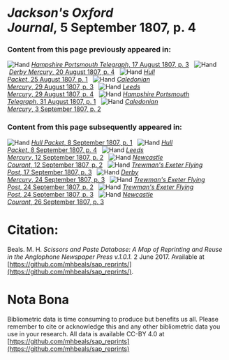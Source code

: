 # *Jackson's Oxford Journal*, 5 September 1807, p. 4  
  
### Content from this page previously appeared in:  
![Hand](http://scissorsandpaste.net/wp-content/uploads/2017/06/smallhandpointer.png) [*Hampshire Portsmouth Telegraph*, 17 August 1807, p. 3](https://mhbeals.github.io/sap_html/Hampshire-Portsmouth-Telegraph/Hampshire-Portsmouth-Telegraph-17-August-1807-p-3)  
![Hand](http://scissorsandpaste.net/wp-content/uploads/2017/06/smallhandpointer.png) [*Derby Mercury*, 20 August 1807, p. 4](https://mhbeals.github.io/sap_html/Derby-Mercury/Derby-Mercury-20-August-1807-p-4)  
![Hand](http://scissorsandpaste.net/wp-content/uploads/2017/06/smallhandpointer.png) [*Hull Packet*, 25 August 1807, p. 1](https://mhbeals.github.io/sap_html/Hull-Packet/Hull-Packet-25-August-1807-p-1)  
![Hand](http://scissorsandpaste.net/wp-content/uploads/2017/06/smallhandpointer.png) [*Caledonian Mercury*, 29 August 1807, p. 3](https://mhbeals.github.io/sap_html/Caledonian-Mercury/Caledonian-Mercury-29-August-1807-p-3)  
![Hand](http://scissorsandpaste.net/wp-content/uploads/2017/06/smallhandpointer.png) [*Leeds Mercury*, 29 August 1807, p. 4](https://mhbeals.github.io/sap_html/Leeds-Mercury/Leeds-Mercury-29-August-1807-p-4)  
![Hand](http://scissorsandpaste.net/wp-content/uploads/2017/06/smallhandpointer.png) [*Hampshire Portsmouth Telegraph*, 31 August 1807, p. 1](https://mhbeals.github.io/sap_html/Hampshire-Portsmouth-Telegraph/Hampshire-Portsmouth-Telegraph-31-August-1807-p-1)  
![Hand](http://scissorsandpaste.net/wp-content/uploads/2017/06/smallhandpointer.png) [*Caledonian Mercury*, 3 September 1807, p. 2](https://mhbeals.github.io/sap_html/Caledonian-Mercury/Caledonian-Mercury-3-September-1807-p-2)  
  
### Content from this page subsequently appeared in:  
![Hand](http://scissorsandpaste.net/wp-content/uploads/2017/06/smallhandpointer.png) [*Hull Packet*, 8 September 1807, p. 1](https://mhbeals.github.io/sap_html/Hull-Packet/Hull-Packet-8-September-1807-p-1)  
![Hand](http://scissorsandpaste.net/wp-content/uploads/2017/06/smallhandpointer.png) [*Hull Packet*, 8 September 1807, p. 4](https://mhbeals.github.io/sap_html/Hull-Packet/Hull-Packet-8-September-1807-p-4)  
![Hand](http://scissorsandpaste.net/wp-content/uploads/2017/06/smallhandpointer.png) [*Leeds Mercury*, 12 September 1807, p. 2](https://mhbeals.github.io/sap_html/Leeds-Mercury/Leeds-Mercury-12-September-1807-p-2)  
![Hand](http://scissorsandpaste.net/wp-content/uploads/2017/06/smallhandpointer.png) [*Newcastle Courant*, 12 September 1807, p. 2](https://mhbeals.github.io/sap_html/Newcastle-Courant/Newcastle-Courant-12-September-1807-p-2)  
![Hand](http://scissorsandpaste.net/wp-content/uploads/2017/06/smallhandpointer.png) [*Trewman's Exeter Flying Post*, 17 September 1807, p. 3](https://mhbeals.github.io/sap_html/Trewman's-Exeter-Flying-Post/Trewman's-Exeter-Flying-Post-17-September-1807-p-3)  
![Hand](http://scissorsandpaste.net/wp-content/uploads/2017/06/smallhandpointer.png) [*Derby Mercury*, 24 September 1807, p. 3](https://mhbeals.github.io/sap_html/Derby-Mercury/Derby-Mercury-24-September-1807-p-3)  
![Hand](http://scissorsandpaste.net/wp-content/uploads/2017/06/smallhandpointer.png) [*Trewman's Exeter Flying Post*, 24 September 1807, p. 2](https://mhbeals.github.io/sap_html/Trewman's-Exeter-Flying-Post/Trewman's-Exeter-Flying-Post-24-September-1807-p-2)  
![Hand](http://scissorsandpaste.net/wp-content/uploads/2017/06/smallhandpointer.png) [*Trewman's Exeter Flying Post*, 24 September 1807, p. 3](https://mhbeals.github.io/sap_html/Trewman's-Exeter-Flying-Post/Trewman's-Exeter-Flying-Post-24-September-1807-p-3)  
![Hand](http://scissorsandpaste.net/wp-content/uploads/2017/06/smallhandpointer.png) [*Newcastle Courant*, 26 September 1807, p. 3](https://mhbeals.github.io/sap_html/Newcastle-Courant/Newcastle-Courant-26-September-1807-p-3)  


# Citation: 

Beals. M. H. *Scissors and Paste Database: A Map of Reprinting and Reuse in the Anglophone Newspaper Press v.1.0.1.* 2 June 2017. Available at [https://github.com/mhbeals/sap_reprints/](https://github.com/mhbeals/sap_reprints/). 

# Nota Bona

Bibliometric data is time consuming to produce but benefits us all. Please remember to cite or acknowledge this and any other bibliometric data you use in your research. All data is available CC-BY 4.0 at [https://github.com/mhbeals/sap_reprints](https://github.com/mhbeals/sap_reprints)
